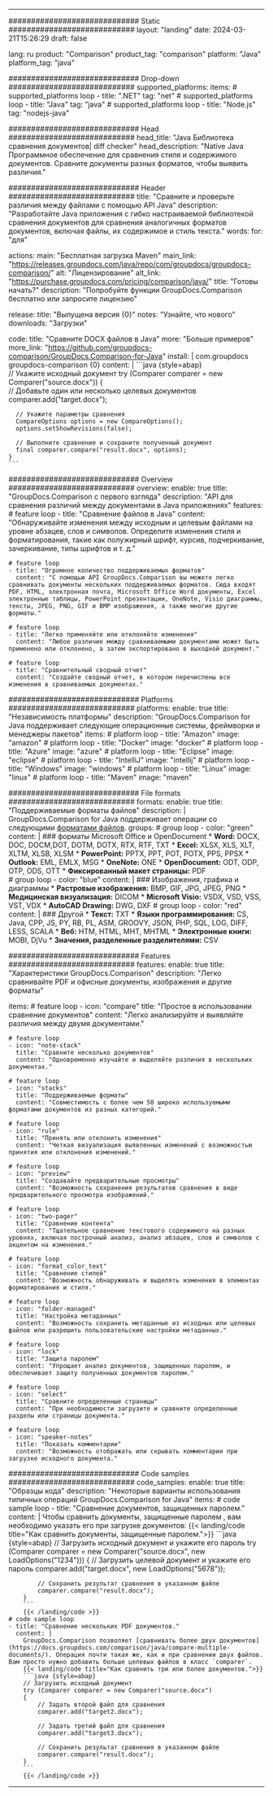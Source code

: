 
---
############################# Static ############################
layout: "landing"
date: 2024-03-21T15:26:29
draft: false

lang: ru
product: "Comparison"
product_tag: "comparison"
platform: "Java"
platform_tag: "java"

############################# Drop-down ############################
supported_platforms:
  items:
    # supported_platforms loop
    - title: ".NET"
      tag: "net"
    # supported_platforms loop
    - title: "Java"
      tag: "java"
    # supported_platforms loop
    - title: "Node.js"
      tag: "nodejs-java"

############################# Head ############################
head_title: "Java Библиотека сравнения документов| diff checker"
head_description: "Native Java Программное обеспечение для сравнения стиля и содержимого документов. Сравните документы разных форматов, чтобы выявить различия."

############################# Header ############################
title: "Сравните и проверьте различия между файлами с помощью API Java"
description: "Разработайте Java приложения с гибко настраиваемой библиотекой сравнения документов для сравнения аналогичных форматов документов, включая файлы, их содержимое и стиль текста."
words:
  for: "для"

actions:
  main: "Бесплатная загрузка Maven"
  main_link: "https://releases.groupdocs.com/java/repo/com/groupdocs/groupdocs-comparison/"
  alt: "Лицензирование"
  alt_link: "https://purchase.groupdocs.com/pricing/comparison/java/"
  title: "Готовы начать?"
  description: "Попробуйте функции GroupDocs.Comparison бесплатно или запросите лицензию"

release:
  title: "Выпущена версия {0}"
  notes: "Узнайте, что нового"
  downloads: "Загрузки"

code:
  title: "Сравните DOCX файлов в Java"
  more: "Больше примеров"
  more_link: "https://github.com/groupdocs-comparison/GroupDocs.Comparison-for-Java"
  install: |
    <dependency>
      <groupId>com.groupdocs</groupId>
      <artifactId>groupdocs-comparison</artifactId>
      <version>{0}</version>
    </dependency>
  content: |
    ```java {style=abap}  
    // Укажите исходный документ
    try (Comparer comparer = new Comparer("source.docx"))
    {    
      // Добавьте один или несколько целевых документов
      comparer.add("target.docx");

      // Укажите параметры сравнения
      CompareOptions options = new CompareOptions();
      options.setShowRevisions(false);

      // Выполните сравнение и сохраните полученный документ
      final comparer.compare("result.docx", options);
    }    
    ```

############################# Overview ############################
overview:
  enable: true
  title: "GroupDocs.Comparison с первого взгляда"
  description: "API для сравнения различий между документами в Java приложениях"
  features:
    # feature loop
    - title: "Сравнение файлов в Java"
      content: "Обнаруживайте изменения между исходным и целевым файлами на уровне абзацев, слов и символов. Определите изменения стиля и форматирования, такие как полужирный шрифт, курсив, подчеркивание, зачеркивание, типы шрифтов и т. д."

    # feature loop
    - title: "Огромное количество поддерживаемых форматов"
      content: "С помощью API GroupDocs.Comparison вы можете легко сравнивать документы нескольких поддерживаемых форматов. Сюда входят PDF, HTML, электронная почта, Microsoft Office Word документы, Excel электронные таблицы, PowerPoint презентации, OneNote, Visio диаграммы, тексты, JPEG, PNG, GIF и BMP изображения, а также многие другие форматы."

    # feature loop
    - title: "Легко применяйте или отклоняйте изменения"
      content: "Любое различие между сравниваемыми документами может быть применено или отклонено, а затем экспортировано в выходной документ."

    # feature loop
    - title: "Сравнительный сводный отчет"
      content: "Создайте сводный отчет, в котором перечислены все изменения в сравниваемых документах."

############################# Platforms ############################
platforms:
  enable: true
  title: "Независимость платформы"
  description: "GroupDocs.Comparison for Java поддерживает следующие операционные системы, фреймворки и менеджеры пакетов"
  items:
    # platform loop
    - title: "Amazon"
      image: "amazon"
    # platform loop
    - title: "Docker"
      image: "docker"
    # platform loop
    - title: "Azure"
      image: "azure"
    # platform loop
    - title: "Eclipse"
      image: "eclipse"
    # platform loop
    - title: "IntelliJ"
      image: "intellij"
    # platform loop
    - title: "Windows"
      image: "windows"
    # platform loop
    - title: "Linux"
      image: "linux"
    # platform loop
    - title: "Maven"
      image: "maven"

############################# File formats ############################
formats:
  enable: true
  title: "Поддерживаемые форматы файлов"
  description: |
    GroupDocs.Comparison for Java поддерживает операции со следующими [форматами файлов](https://docs.groupdocs.com/comparison/java/supported-document-formats/).
  groups:
    # group loop
    - color: "green"
      content: |
        ### форматы Microsoft Office и OpenDocument
        * **Word:** DOCX, DOC, DOCM,DOT, DOTM, DOTX, RTX, RTF, TXT
        * **Excel:** XLSX, XLS, XLT, XLTM, XLSB, XLSM
        * **PowerPoint:** PPTX, PPT, POT, POTX, PPS, PPSX
        * **Outlook:** EML, EMLX, MSG
        * **OneNote:** ONE
        * **OpenDocument:** ODT, ODP, OTP, ODS, OTT
        * **Фиксированный макет страницы:** PDF        
    # group loop
    - color: "blue"
      content: |
        ### Изображения, графика и диаграммы
        * **Растровые изображения:** BMP, GIF, JPG, JPEG, PNG
        * **Медицинская визуализация:** DICOM
        * **Microsoft Visio:** VSDX, VSD, VSS, VST, VDX
        * **AutoCAD Drawing:** DWG, DXF
      # group loop
    - color: "red"
      content: |
        ### Другой
        * **Текст:** TXT
        * **Языки программирования:** CS, Java, CPP, JS, PY, RB, PL, ASM, GROOVY, JSON, PHP, SQL, LOG, DIFF, LESS, SCALA
        * **Веб:** HTM, HTML, MHT, MHTML
        * **Электронные книги:** MOBI, DjVu
        * **Значения, разделенные разделителями:** CSV

############################# Features ############################
features:
  enable: true
  title: "Характеристики GroupDocs.Comparison"
  description: "Легко сравнивайте PDF и офисные документы, изображения и другие форматы"

  items:
    # feature loop
    - icon: "compare"
      title: "Простое в использовании сравнение документов"
      content: "Легко анализируйте и выявляйте различия между двумя документами."

    # feature loop
    - icon: "note-stack"
      title: "Сравните несколько документов"
      content: "Одновременно изучайте и выделяйте различия в нескольких документах."

    # feature loop
    - icon: "stacks"
      title: "Поддерживаемые форматы"
      content: "Совместимость с более чем 50 широко используемыми форматами документов из разных категорий."

    # feature loop
    - icon: "rule"
      title: "Принять или отклонить изменения"
      content: "Четкая визуализация выявленных изменений с возможностью принятия или отклонения изменений."

    # feature loop
    - icon: "preview"
      title: "Создавайте предварительные просмотры"
      content: "Возможность сохранения результатов сравнения в виде предварительного просмотра изображений."

    # feature loop
    - icon: "two-pager"
      title: "Сравнение контента"
      content: "Тщательное сравнение текстового содержимого на разных уровнях, включая построчный анализ, анализ абзацев, слов и символов с акцентом на изменения."

    # feature loop
    - icon: "format_color_text"
      title: "Сравнение стилей"
      content: "Возможность обнаруживать и выделять изменения в элементах форматирования и стиля."

    # feature loop
    - icon: "folder-managed"
      title: "Настройка метаданных"
      content: "Возможность сохранить метаданные из исходных или целевых файлов или разрешить пользовательские настройки метаданных."

    # feature loop
    - icon: "lock"
      title: "Защита паролем"
      content: "Упрощает анализ документов, защищенных паролем, и обеспечивает защиту полученных документов паролем."

    # feature loop
    - icon: "select"
      title: "Сравните определенные страницы"
      content: "При необходимости загрузите и сравните определенные разделы или страницы документа."

    # feature loop
    - icon: "speaker-notes"
      title: "Показать комментарии"
      content: "Возможность отображать или скрывать комментарии при загрузке исходного документа."

############################# Code samples ############################
code_samples:
  enable: true
  title: "Образцы кода"
  description: "Некоторые варианты использования типичных операций GroupDocs.Comparison for Java"
  items:
    # code sample loop
    - title: "Сравнение документов, защищенных паролем."
      content: |
        Чтобы сравнить документы, защищенные паролем [](https://docs.groupdocs.com/comparison/java/load-password-protected-documents/), вам необходимо указать его при загрузке документов:
        {{< landing/code title="Как сравнить документы, защищенные паролем.">}}
        ```java {style=abap}
        // Загрузить исходный документ и укажите его пароль
        try (Comparer comparer = new Comparer("source.docx", new LoadOptions("1234")))
        {
            // Загрузить целевой документ и укажите его пароль
            comparer.add("target.docx", new LoadOptions("5678"));
        
            // Сохранить результат сравнения в указанном файле
            comparer.compare("result.docx");
        }
        ```
        {{< /landing/code >}}
    # code sample loop
    - title: "Сравнение нескольких PDF документов."
      content: |
        GroupDocs.Comparison позволяет [сравнивать более двух документов](https://docs.groupdocs.com/comparison/java/compare-multiple-documents/). Операция почти такая же, как и при сравнении двух файлов. Вам просто нужно добавить больше целевых файлов в класс `comparer`.
        {{< landing/code title="Как сравнить три или более документов.">}}
        ```java {style=abap}   
        // Загрузить исходный документ
        try (Comparer comparer = new Comparer("source.docx") 
        {
            // Задать второй файл для сравнения
            comparer.add("target2.docx");

            // Задать третий файл для сравнения
            comparer.add("target3.docx");

            // Сохранить результат сравнения в указанном файле
            comparer.compare("result.docx");
        }
        ```
        {{< /landing/code >}}

---

